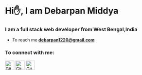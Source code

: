 <h1 align="centre"> Hi✋, I am Debarpan Middya</h1>
<h3 align="centre"> I am a full stack web developer from West Bengal,India</h3>


- To reach me **debarpan1220@gmail.com**

<h3 align="left"> To connect with me:</h3>
<p align="left">
  <a href="https://github.com/DebarpanMiddya"><img align="centre" src="https://cdn-icons-png.flaticon.com/512/25/25231.png" height="30px" width="30px" alt="Github" /></a>
    <a href="https://twitter.com/DebarpanMiddya"><img align="centre" src="https://upload.wikimedia.org/wikipedia/commons/thumb/4/4f/Twitter-logo.svg/934px-Twitter-logo.svg.png" height="30px" width="30px" alt="Github" /></a>
      <a href="https://www.facebook.com/profile.php?id=100075549261379"><img align="centre" src="![image](https://user-images.githubusercontent.com/111178003/184479041-1c54fb76-0677-482f-8f65-ac05a82a667f.png)
" height="30px" width="30px" alt="Github" /></a>
  
